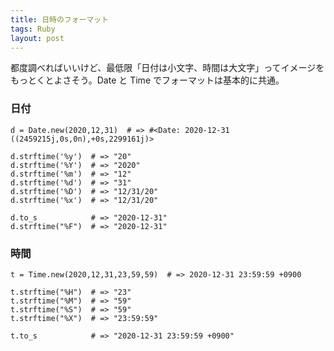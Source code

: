 ```yaml
---
title: 日時のフォーマット
tags: Ruby
layout: post
---
```


都度調べればいいけど、最低限「日付は小文字、時間は大文字」ってイメージをもっとくとよさそう。Date と Time でフォーマットは基本的に共通。

### 日付

    d = Date.new(2020,12,31)  # => #<Date: 2020-12-31 ((2459215j,0s,0n),+0s,2299161j)>

    d.strftime('%y')  # => "20"
    d.strftime('%Y')  # => "2020"
    d.strftime('%m')  # => "12"
    d.strftime('%d')  # => "31"
    d.strftime('%D')  # => "12/31/20"
    d.strftime('%x')  # => "12/31/20"

    d.to_s            # => "2020-12-31"
    d.strftime("%F")  # => "2020-12-31"

### 時間

    t = Time.new(2020,12,31,23,59,59)  # => 2020-12-31 23:59:59 +0900

    t.strftime("%H")  # => "23"
    t.strftime("%M")  # => "59"
    t.strftime("%S")  # => "59"
    t.strftime("%X")  # => "23:59:59"

    t.to_s            # => "2020-12-31 23:59:59 +0900"
